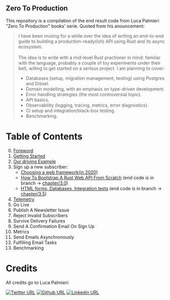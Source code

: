 ## Zero To Production

This repository is a compilation of the end result code from Luca Palmieri "Zero To Production" books' serie. 
Quoted from his anouncement:

> I have been musing for a while over the idea of writing an end-to-end guide to building a production-ready(ish) API using Rust and its async ecosystem.\
\
> The idea is to write with a mid-level Rust practioner in mind: familiar with the language, probably a couple of toy experiments under their belt, willing to get started on a serious project. I am planning to cover:
> * Databases (setup, migration management, testing) using Postgres and Diesel.
> * Domain modelling, with an emphasis on type-driven development.
> * Error handling strategies (the most controversial topic).
> * API basics.
> * Observability (logging, tracing, metrics, error diagnostics).
> * CI setup and integration/black-box testing.
> * Benchmarking.

# Table of Contents

0. [Foreword](https://www.lpalmieri.com/posts/2020-05-24-zero-to-production-0-foreword/)
1. [Getting Started](https://www.lpalmieri.com/posts/2020-06-06-zero-to-production-1-setup-toolchain-ides-ci/)
2. [Our driving Example](https://www.lpalmieri.com/posts/2020-06-21-zero-to-production-2-learn-by-building-an-email-newsletter/)
3. Sign up a new subscriber:
    - [Choosing a web framework(in 2020)](https://lpalmieri.com/posts/2020-07-04-choosing-a-rust-web-framework-2020-edition/)
    - [How To Bootstrap A Rust Web API From Scratch](https://lpalmieri.com/posts/2020-08-09-zero-to-production-3-how-to-bootstrap-a-new-rust-web-api-from-scratch/) (end code is in branch -> [chapter/3.0](https://github.com/Bechma/zero2prod/tree/chapter/3.0))
    - [HTML forms, Databases, Integration tests](https://lpalmieri.com/posts/2020-08-31-zero-to-production-3-5-html-forms-databases-integration-tests/) (end code is in branch -> [chapter/3.5](https://github.com/Bechma/zero2prod/tree/chapter/3.5))
4. [Telemetry](https://www.lpalmieri.com/posts/2020-09-27-zero-to-production-4-are-we-observable-yet/)
5. Go Live
6. Publish A Newsletter Issue
7. Reject Invalid Subscribers
8. Survive Delivery Failures
9. Send A Confirmation Email On Sign Up
10. Metrics
11. Send Emails Asynchronously
12. Fulfilling Email Tasks
13. Benchmarking

# Credits
All credits go to Luca Palmieri:

[![Twitter URL](https://img.shields.io/twitter/url?label=%40algo_luca&style=social&url=https%3A%2F%2Ftwitter.com%2Falgo_luca)](https://twitter.com/algo_luca)
[![Github URL](https://img.shields.io/twitter/url?label=%40LukeMathWalker&logo=github&style=social&url=https%3A%2F%2Fgithub.com%2FLukeMathWalker)](https://github.com/LukeMathWalker)
[![Linkedin URL](https://img.shields.io/twitter/url?label=%40LukeMathWalker&logo=linkedin&style=social&url=https%3A%2F%2Fwww.linkedin.com%2Fin%2Fluca-palmieri%2F)](https://www.linkedin.com/in/luca-palmieri/)
